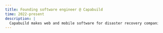 ```yaml
---
title: Founding software engineer @ Capabuild
time: 2022-present
description: |
  Capabuild makes web and mobile software for disaster recovery companies. Here I have been able to capitalize on my front-end, React Native and THREE.js experience. This is the youngest company I've joined and the role with the largest responsibility so far. It's exciting!
---
```

